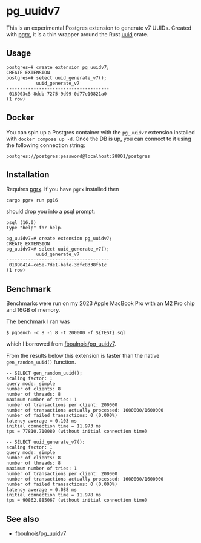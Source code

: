 # pg_uuidv7

This is an experimental Postgres extension to generate v7 UUIDs. Created with
[pgrx](https://github.com/tcdi/pgrx), it is a thin wrapper around the Rust
[uuid](https://docs.rs/uuid/latest/uuid/) crate.

## Usage

```
postgres=# create extension pg_uuidv7;
CREATE EXTENSION
postgres=# select uuid_generate_v7();
           uuid_generate_v7           
--------------------------------------
 018903c5-8ddb-7275-9d99-0d77e10821a0
(1 row)
```

## Docker

You can spin up a Postgres container with the `pg_uuidv7` extension installed
with `docker compose up -d`. Once the DB is up, you can connect to it using the
following connection string:

```
postgres://postgres:password@localhost:28801/postgres
```

## Installation

Requires [pgrx](https://github.com/pgcentralfoundation/pgrx). If you have `pgrx` installed then

```
cargo pgrx run pg16
```

should drop you into a psql prompt:

```
psql (16.0)
Type "help" for help.

pg_uuidv7=# create extension pg_uuidv7;
CREATE EXTENSION
pg_uuidv7=# select uuid_generate_v7();
           uuid_generate_v7           
--------------------------------------
 01890414-ce5e-7de1-bafe-3dfc8338fb1c
(1 row)
```

## Benchmark

Benchmarks were run on my 2023 Apple MacBook Pro with an M2 Pro chip and 16GB of
memory.

The benchmark I ran was

```console
$ pgbench -c 8 -j 8 -t 200000 -f ${TEST}.sql
```

which I borrowed from
[fboulnois/pg_uuidv7](https://github.com/fboulnois/pg_uuidv7/blob/main/BENCHMARKS.md).

From the results below this extension is faster than the native
`gen_random_uuid()` function.

```
-- SELECT gen_random_uuid();
scaling factor: 1
query mode: simple
number of clients: 8
number of threads: 8
maximum number of tries: 1
number of transactions per client: 200000
number of transactions actually processed: 1600000/1600000
number of failed transactions: 0 (0.000%)
latency average = 0.103 ms
initial connection time = 11.973 ms
tps = 77810.710080 (without initial connection time)
```

```
-- SELECT uuid_generate_v7();
scaling factor: 1
query mode: simple
number of clients: 8
number of threads: 8
maximum number of tries: 1
number of transactions per client: 200000
number of transactions actually processed: 1600000/1600000
number of failed transactions: 0 (0.000%)
latency average = 0.088 ms
initial connection time = 11.978 ms
tps = 90862.885067 (without initial connection time)
```

## See also

- [fboulnois/pg_uuidv7](https://github.com/fboulnois/pg_uuidv7)
